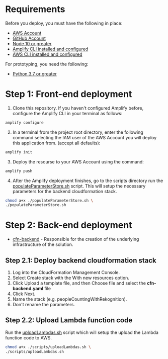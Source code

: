 # Requirements
Before you deploy, you must have the following in place:
*  [AWS Account](https://aws.amazon.com/account/) 
*  [GitHub Account](https://github.com/) 
*  [Node 10 or greater](https://nodejs.org/en/download/) 
*  [Amplify CLI installed and configured](https://aws-amplify.github.io/docs/cli-toolchain/quickstart#quickstart) 
*  [AWS CLI installed and configured](https://aws.amazon.com/cli/) 

For prototyping, you need the following:
*  [Python 3.7 or greater](https://realpython.com/installing-python/)


# Step 1: Front-end deployment

1.  Clone this repository.
    If you haven't configured Amplify before, configure the Amplify CLI in your terminal as follows:
```bash
amplify configure
```

2.  In a terminal from the project root directory, enter the following command selecting the IAM user of the AWS Account you will deploy this application from. (accept all defaults):

```bash
amplify init
```

3.  Deploy the resourse to your AWS Account using the command:
```bash
amplify push
```

4.  After the Amplify deployment finishes, go to the scripts directory run the [populateParameterStore.sh](../scripts/populateParameterStore.sh) script. This will setup the necessary parameters for the backend cloudformation stack.
```bash
chmod a+x ./populateParameterStore.sh \
./populateParameterStore.sh
```


# Step 2: Back-end deployment

* [cfn-backend](../backend/cfn-backend.yaml) - Responsible for the creation of the underlying infrastructure of the solution.

## Step 2.1: Deploy backend cloudformation stack

1. Log into the CloudFormation Management Console.
2. Select Create stack with the With new resources option.
3. Click Upload a template file, and then Choose file and select the **cfn-backend.yaml** file
4. Click Next.
5. Name the stack (e.g. peopleCountingWithRekognition).
6. Don't rename the parameters.

## Step 2.2: Upload Lambda function code

Run the [uploadLambdas.sh](../scripts/populateParameterStore.sh) script which will setup the upload the Lambda function code to AWS.
```bash
chmod a+x ./scripts/uploadLambdas.sh \
./scripts/uploadLambdas.sh
```